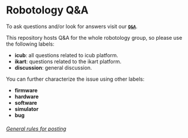 # Robotology Q&A
To ask questions and/or look for answers visit our [**`Q&A`**](https://github.com/robotology/QA/issues?utf8=%E2%9C%93&q=is%3Aissue).

This repository hosts Q&A for the whole robotology group, so please use the following labels:

- **icub**: all questions related to icub platform.
- **ikart**: questions related to the ikart platform.
- **discussion**: general discussion.

You can further characterize the issue using other labels:
- **firmware**
- **hardware**
- **software**
- **simulator**
- **bug**

###### [General rules for posting](https://github.com/robotology/QA/blob/master/CONTRIBUTING.md)
